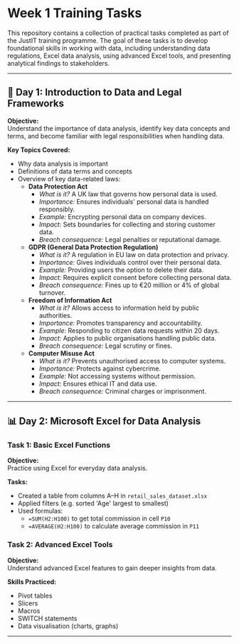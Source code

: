 # Week 1 Training Tasks

This repository contains a collection of practical tasks completed as part of the JustIT training programme. The goal of these tasks is to develop foundational skills in working with data, including understanding data regulations, Excel data analysis, using advanced Excel tools, and presenting analytical findings to stakeholders.

---

## 📌 Day 1: Introduction to Data and Legal Frameworks

**Objective:**  
Understand the importance of data analysis, identify key data concepts and terms, and become familiar with legal responsibilities when handling data.

**Key Topics Covered:**
- Why data analysis is important
- Definitions of data terms and concepts
- Overview of key data-related laws:
  - **Data Protection Act**
    - *What is it?* A UK law that governs how personal data is used.
    - *Importance:* Ensures individuals' personal data is handled responsibly.
    - *Example:* Encrypting personal data on company devices.
    - *Impact:* Sets boundaries for collecting and storing customer data.
    - *Breach consequence:* Legal penalties or reputational damage.
  - **GDPR (General Data Protection Regulation)**
    - *What is it?* A regulation in EU law on data protection and privacy.
    - *Importance:* Gives individuals control over their personal data.
    - *Example:* Providing users the option to delete their data.
    - *Impact:* Requires explicit consent before collecting personal data.
    - *Breach consequence:* Fines up to €20 million or 4% of global turnover.
  - **Freedom of Information Act**
    - *What is it?* Allows access to information held by public authorities.
    - *Importance:* Promotes transparency and accountability.
    - *Example:* Responding to citizen data requests within 20 days.
    - *Impact:* Applies to public organisations handling public data.
    - *Breach consequence:* Legal scrutiny or fines.
  - **Computer Misuse Act**
    - *What is it?* Prevents unauthorised access to computer systems.
    - *Importance:* Protects against cybercrime.
    - *Example:* Not accessing systems without permission.
    - *Impact:* Ensures ethical IT and data use.
    - *Breach consequence:* Criminal charges or imprisonment.

---

## 📊 Day 2: Microsoft Excel for Data Analysis

### Task 1: Basic Excel Functions

**Objective:**  
Practice using Excel for everyday data analysis.

**Tasks:**
- Created a table from columns A–H in `retail_sales_dataset.xlsx`
- Applied filters (e.g. sorted 'Age' largest to smallest)
- Used formulas:
  - `=SUM(H2:H100)` to get total commission in cell `P10`
  - `=AVERAGE(H2:H100)` to calculate average commission in `P11`

### Task 2: Advanced Excel Tools

**Objective:**  
Understand advanced Excel features to gain deeper insights from data.

**Skills Practiced:**
- Pivot tables
- Slicers
- Macros
- SWITCH statements
- Data visualisation (charts, graphs)

---
